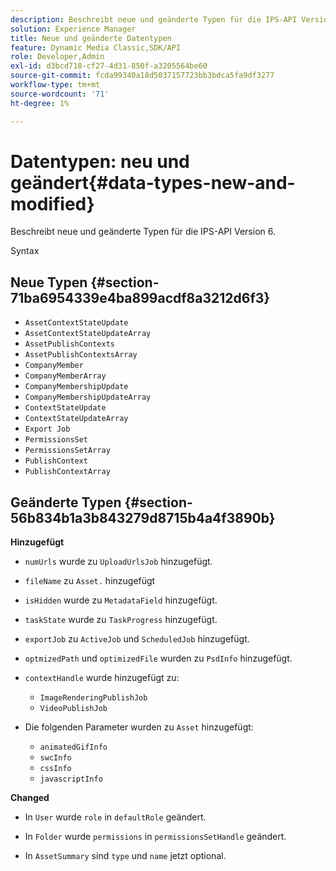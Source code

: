 ```yaml
---
description: Beschreibt neue und geänderte Typen für die IPS-API Version 6.
solution: Experience Manager
title: Neue und geänderte Datentypen
feature: Dynamic Media Classic,SDK/API
role: Developer,Admin
exl-id: d3bcd718-cf27-4d31-850f-a3205564be60
source-git-commit: fcda99340a18d5037157723bb3bdca5fa9df3277
workflow-type: tm+mt
source-wordcount: '71'
ht-degree: 1%

---
```


# Datentypen: neu und geändert{#data-types-new-and-modified}

Beschreibt neue und geänderte Typen für die IPS-API Version 6.

Syntax

## Neue Typen {#section-71ba6954339e4ba899acdf8a3212d6f3}

* `AssetContextStateUpdate`
* `AssetContextStateUpdateArray`
* `AssetPublishContexts`
* `AssetPublishContextsArray`
* `CompanyMember`
* `CompanyMemberArray`
* `CompanyMembershipUpdate`
* `CompanyMembershipUpdateArray`
* `ContextStateUpdate`
* `ContextStateUpdateArray`
* `Export Job`
* `PermissionsSet`
* `PermissionsSetArray`
* `PublishContext`
* `PublishContextArray`

## Geänderte Typen {#section-56b834b1a3b843279d8715b4a4f3890b}

**Hinzugefügt**

* `numUrls` wurde zu `UploadUrlsJob` hinzugefügt.

* `fileName` zu `Asset.` hinzugefügt

* `isHidden` wurde zu `MetadataField` hinzugefügt.

* `taskState` wurde zu `TaskProgress` hinzugefügt.

* `exportJob` zu `ActiveJob` und `ScheduledJob` hinzugefügt.

* `optmizedPath` und `optimizedFile` wurden zu `PsdInfo` hinzugefügt.

* `contextHandle` wurde hinzugefügt zu:

   * `ImageRenderingPublishJob`
   * `VideoPublishJob`

* Die folgenden Parameter wurden zu `Asset` hinzugefügt:

   * `animatedGifInfo`
   * `swcInfo`
   * `cssInfo`
   * `javascriptInfo`

**Changed**

* In `User` wurde `role` in `defaultRole` geändert.

* In `Folder` wurde `permissions` in `permissionsSetHandle` geändert.

* In `AssetSummary` sind `type` und `name` jetzt optional.

